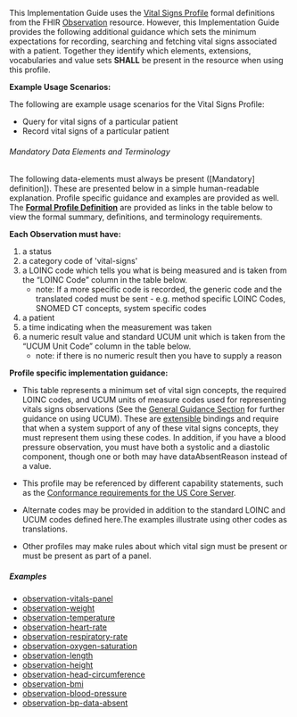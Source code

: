 ﻿This Implementation Guide uses the [Vital Signs Profile] formal definitions from the FHIR [Observation] resource. However, this Implementation Guide provides the following additional guidance which sets the minimum expectations for recording, searching and fetching vital signs associated with a patient. Together they identify which elements, extensions, vocabularies and value sets **SHALL** be present in the resource when using this profile.

**Example Usage Scenarios:**

The following are example usage scenarios for the Vital Signs
Profile:

-   Query for vital signs of a particular patient
-   Record vital signs of a particular patient

###### Mandatory Data Elements and Terminology


The following data-elements must always be present ([Mandatory] definition]). These are presented below in a simple human-readable explanation.  Profile specific guidance and examples are provided as well.  The [**Formal Profile Definition**](#profile) are provided as links in the table below to view the formal summary, definitions, and  terminology requirements.  

**Each Observation must have:**

1.  a status
1.  a category code of 'vital-signs'
1.  a LOINC code which tells you what is being measured and is taken from the “LOINC Code” column in the table below.
    -   note: If a more specific code is recorded, the generic code and the translated coded must be sent - e.g. method specific LOINC Codes, SNOMED CT concepts, system specific codes
1.  a patient
1.  a time indicating when the measurement was taken
1.  a numeric result value and standard UCUM unit which is taken from the “UCUM Unit Code” column in the table below.
    -   note: if there is no numeric result then you have to supply a reason

**Profile specific implementation guidance:**

* This table represents a minimum set of vital sign concepts, the required LOINC codes, and UCUM units of measure codes used for representing vitals signs observations (See the [General Guidance Section] for further guidance on using UCUM). These are [extensible] bindings and require that when a system support of any of these vital signs concepts, they must represent them using these codes. In addition, if you have a blood pressure observation, you must have both a systolic and a diastolic component, though one or both may have dataAbsentReason instead of a value.

* This profile may be referenced by different capability statements, such as the [Conformance requirements for the US Core Server].

* Alternate codes may be provided in addition to the standard LOINC and UCUM codes defined here.The examples illustrate using other codes as translations.

* Other profiles may make rules about which vital sign must be present or must be present as part of a panel.


##### Examples

 - [observation-vitals-panel](Observation-vitals-panel.html)
 - [observation-weight](Observation-weight.html)
 - [observation-temperature](Observation-temperature.html)
 - [observation-heart-rate](Observation-heart-rate.html)
 - [observation-respiratory-rate](Observation-respiratory-rate.html)
 - [observation-oxygen-saturation](Observation-oxygen-saturation.html)
 - [observation-length](Observation-length.html)
 - [observation-height](Observation-height.html)
 - [observation-head-circumference](Observation-head-circumference.html)
 - [observation-bmi](Observation-bmi.html)
 - [observation-blood-pressure](Observation-blood-pressure.html)
 - [observation-bp-data-absent](Observation-bp-data-absent.html)


[Vital Signs Profile]: {{site.data.fhir.path}}observation-profiles.html
[Observation]: {{site.data.fhir.path}}observation.html
[extensible]: {{site.data.fhir.path}}terminologies.html#extensible
[Conformance requirements for the US Core Server]: CapabilityStatement-server.html
[General Guidance Section]: guidance.html
[Vital Signs]: {{site.data.fhir.path}}vitalsigns.html
[Vital Signs Panel]: {{site.data.fhir.path}}vitalspanel.html
[Respiratory Rate]: {{site.data.fhir.path}}resprate.html
[Heart rate]: {{site.data.fhir.path}}heartrate.html
[Oxygen saturation]: {{site.data.fhir.path}}oxygensat.html
[Body temperature]: {{site.data.fhir.path}}bodytemp.html
[Body height]: {{site.data.fhir.path}}bodyheight.html
[Body length]: {{site.data.fhir.path}}bodylength.html
[Head circumference]: {{site.data.fhir.path}}headcircum.html
[Body weight]: {{site.data.fhir.path}}bodyweight.html
[Body mass index]: {{site.data.fhir.path}}bmi.html
[Blood pressure systolic and diastolic]: {{site.data.fhir.path}}bp.html
[Systolic blood pressure]: {{site.data.fhir.path}}bp.html
[Diastolic blood pressure]: {{site.data.fhir.path}}bp.html
